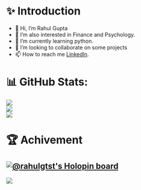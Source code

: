 # ✨ Introduction
- 👋 Hi, I’m Rahul Gupta
- 👀 I’m also interested in Finance and Psychology.
- 🌱 I’m currently learning python.
- 💞️ I’m looking to collaborate on some projects
- 📫 How to reach me [LinkedIn](https://www.linkedin.com/in/rhlgt/).

# 📊 GitHub Stats:
![](https://github-readme-stats.vercel.app/api?username=rahulgtst&theme=dark&hide_border=false&include_all_commits=false&count_private=false)<br/>
![](https://github-readme-streak-stats.herokuapp.com/?user=rahulgtst&theme=dark&hide_border=false)<br/>
![](https://github-readme-stats.vercel.app/api/top-langs/?username=rahulgtst&theme=dark&hide_border=false&include_all_commits=false&count_private=false&layout=compact)

# 🏆 Achivement
[![@rahulgtst's Holopin board](https://holopin.me/rahulgtst)](https://holopin.io/@rahulgtst)
---
[![](https://visitcount.itsvg.in/api?id=rahulgtst&icon=0&color=0)](https://visitcount.itsvg.in)
